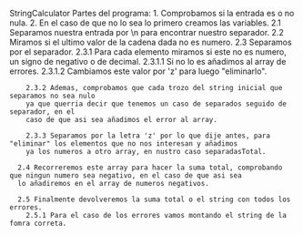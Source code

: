 StringCalculator
  Partes del programa:
    1. Comprobamos si la entrada es o no nula.
    2. En el caso de que no lo sea lo primero creamos las variables.
      2.1 Separamos nuestra entrada por \n para encontrar nuestro separador.
      2.2 Miramos si el ultimo valor de la cadena dada no es numero.
      2.3 Separamos por el separador.
        2.3.1 Para cada elemento miramos si este no es numero, un signo de negativo o de decimal.
          2.3.1.1 Si no lo es añadimos al array de errores.
          2.3.1.2 Cambiamos este valor por 'z' para luego "eliminarlo".

        2.3.2 Ademas, comprobamos que cada trozo del string inicial que separamos no sea nulo
        ya que querria decir que tenemos un caso de separados seguido de separador, en el 
        caso de que asi sea añadimos el error al array.

        2.3.3 Separamos por la letra 'z' por lo que dije antes, para "eliminar" los elementos que no nos interesan y añadimos
        ya los numeros a otro array, en nustro caso separadasTotal.
        
      2.4 Recorreremos este array para hacer la suma total, comprobando que ningun numero sea negativo, en el caso de que asi sea
      lo añadiremos en el array de numeros negativos.
      
      2.5 Finalmente devolveremos la suma total o el string con todos los errores.
        2.5.1 Para el caso de los errores vamos montando el string de la fomra correta.
      
      
